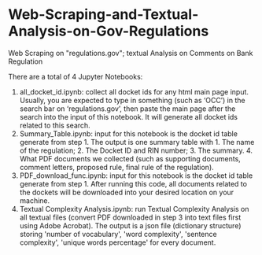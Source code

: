 # Web-Scraping-and-Textual-Analysis-on-Gov-Regulations
Web Scraping on "regulations.gov"; textual Analysis on Comments on Bank Regulation


There are a total of 4 Jupyter Notebooks:
1.	all_docket_id.ipynb: collect all docket ids for any html main page input. Usually, you are expected to type in something (such as ‘OCC’) in the search bar on ‘regulations.gov’, then paste the main page after the search into the input of this notebook. It will generate all docket ids related to this search.
2.	Summary_Table.ipynb: input for this notebook is the docket id table generate from step 1. The output is one summary table with 1. The name of the regulation; 2. The Docket ID and RIN number; 3. The summary. 4. What PDF documents we collected (such as supporting documents, comment letters, proposed rule, final rule of the regulation).
3.	PDF_download_func.ipynb: input for this notebook is the docket id table generate from step 1. After running this code, all documents related to the dockets will be downloaded into your desired location on your machine. 
4.	Textual Complexity Analysis.ipynb: run Textual Complexity Analysis on all textual files (convert PDF downloaded in step 3 into text files first using Adobe Acrobat). The output is a json file (dictionary structure) storing 'number of vocabulary', 'word complexity', 'sentence complexity', 'unique words percentage' for every document. 
